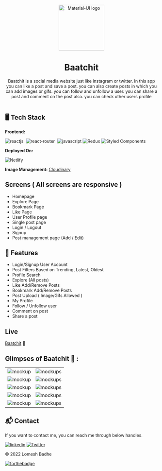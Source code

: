 <p align="center">
  <a href="https://baatchit-social.netlify.app/" rel="noopener" target="_blank"><img width="150" src="https://res.cloudinary.com/dgwzpbj4k/image/upload/v1649917437/baatchit/baatchit_s8ziaf.png" alt="Material-UI logo"></a></p>
</p>

<h1 align="center"><b>Baatchit</b></h1>

<div align="center">
Baatchit is a social media website just like instagram or twitter. In this app you can like a post and save a post. you can also create posts in which you can add images or gifs. you can follow and unfollow a user. you can share a post and comment on the post also. you can check other users profile
</div><br/>


## 🖥️ Tech Stack
**Frontend:**

![reactjs](https://img.shields.io/badge/React-20232A?style=for-the-badge&logo=react&logoColor=61DAFB)&nbsp;
![react-router](https://img.shields.io/badge/React_Router-CA4245?style=for-the-badge&logo=react-router&logoColor=white)&nbsp;
![javascript](https://img.shields.io/badge/JavaScript-323330?style=for-the-badge&logo=javascript&logoColor=F7DF1E)
![Redux](https://img.shields.io/badge/redux-%23593d88.svg?style=for-the-badge&logo=redux&logoColor=white)
![Styled Components](https://img.shields.io/badge/styled--components-DB7093?style=for-the-badge&logo=styled-components&logoColor=white)


**Deployed On:**

![Netlify](https://img.shields.io/badge/netlify-%23000000.svg?style=for-the-badge&logo=netlify&logoColor=#00C7B7)


**Image Management:** [Cloudinary](https://cloudinary.com/)



## Screens ( All screens are responsive )
   - Homepage
   - Explore Page
   - Bookmark Page
   - Like Page
   - User Profile page
   - Single post page
   - Login / Logout
   - Signup
   - Post management page (Add / Edit)

## 🚀 Features
- Login/Signup User Account
- Post Filters Based on Trending, Latest, Oldest 
- Profile Search
- Explore (All posts)
- Like Add/Remove Posts
- Bookmark Add/Remove Posts
- Post Upload ( Image/Gifs Allowed )
- My Profile
- Follow / Unfollow user
- Comment on post
- Share a post


## Live
[Baatchit](https://baatchit-social.netlify.app/) 🚀


## Glimpses of Baatchit 🙈 :

<table>
  <tr>
    <td><img src="https://res.cloudinary.com/dgwzpbj4k/image/upload/v1652679257/baatchit/Screenshot_94_odt30j.png" alt="mockup" /></td>
    <td><img src="https://res.cloudinary.com/dgwzpbj4k/image/upload/v1652679255/baatchit/Screenshot_96_qzdyz7.png" alt="mockups" /></td>
  </tr>
  <tr>
    <td><img src="https://res.cloudinary.com/dgwzpbj4k/image/upload/v1652679259/baatchit/Screenshot_97_lijiem.png" alt="mockup" /></td>
    <td><img src="https://res.cloudinary.com/dgwzpbj4k/image/upload/v1652679258/baatchit/Screenshot_104_itl6xm.png" alt="mockups" /></td>
  </tr>
  <tr>
    <td><img src="https://res.cloudinary.com/dgwzpbj4k/image/upload/v1652679264/baatchit/Screenshot_98_m8m5dq.png" alt="mockup" /></td>
    <td><img src="https://res.cloudinary.com/dgwzpbj4k/image/upload/v1652679257/baatchit/Screenshot_99_wt4ghx.png" alt="mockups" /></td>
  </tr>
  <tr>
    <td><img src="https://res.cloudinary.com/dgwzpbj4k/image/upload/v1652679257/baatchit/Screenshot_100_ibp8xy.png" alt="mockup" /></td>
    <td><img src="https://res.cloudinary.com/dgwzpbj4k/image/upload/v1652679255/baatchit/Screenshot_101_kqh6q1.png" alt="mockups" /></td>
  </tr>
  <tr>
    <td><img src="https://res.cloudinary.com/dgwzpbj4k/image/upload/v1652679257/baatchit/Screenshot_102_cusfrk.png" alt="mockup" /></td>
    <td><img src="https://res.cloudinary.com/dgwzpbj4k/image/upload/v1652679258/baatchit/Screenshot_105_qjzxsp.png" alt="mockups" /></td>
  </tr>
</table>
<h2>📬 Contact</h2>

If you want to contact me, you can reach me through below handles.

[![linkedin](https://img.shields.io/badge/lomesshh-0077B5?style=for-the-badge&logo=linkedin&logoColor=white)](https://www.linkedin.com/in/lomesshh/)
[![Twitter](https://img.shields.io/badge/lomesshh-%231DA1F2.svg?style=for-the-badge&logo=Twitter&logoColor=white)](https://twitter.com/lomesshh)

© 2022 Lomesh Badhe


[![forthebadge](https://forthebadge.com/images/badges/built-with-love.svg)](https://forthebadge.com)
